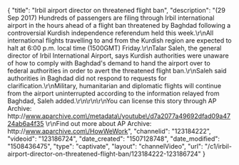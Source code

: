 {
    "title": "Irbil airport director on threatened flight ban",
    "description": "(29 Sep 2017) Hundreds of passengers are filing through Irbil international airport in the hours ahead of a flight ban threatened by Baghdad following a controversial Kurdish independence referendum held this week.\r\nAll international flights travelling to and from the Kurdish region are expected to halt at 6:00 p.m. local time (1500GMT) Friday.\r\nTalar Saleh, the general director of Irbil International Airport, says Kurdish authorities were unaware of how to comply with Baghdad's demand to hand the airport over to federal authorities in order to avert the threatened flight ban.\r\nSaleh said authorities in Baghdad did not respond to requests for clarification.\r\nMilitary, humanitarian and diplomatic flights will continue from the airport uninterrupted according to the information relayed from Baghdad, Saleh added.\r\n\r\n\r\nYou can license this story through AP Archive: http:\/\/www.aparchive.com\/metadata\/youtube\/d7a2077a49692dfad09a4724ab6a4f35 \r\nFind out more about AP Archive: http:\/\/www.aparchive.com\/HowWeWork",
    "channelid": "123184222",
    "videoid": "123186724",
    "date_created": "1507128748",
    "date_modified": "1508436475",
    "type": "captivate",
    "layout": "channelVideo",
    "url": "\/c1\/irbil-airport-director-on-threatened-flight-ban\/123184222-123186724"
}
